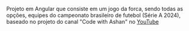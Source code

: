Projeto em Angular que consiste em um jogo da forca, sendo todas as opções, equipes do campeonato brasileiro de futebol (Série A 2024), baseado no projeto do canal "Code with Ashan" no [YouTube](https://www.youtube.com/@CodeWithAhsan)